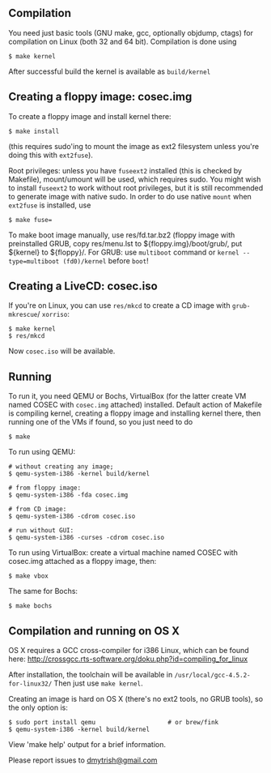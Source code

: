 Compilation
-----------

You need just basic tools (GNU make, gcc, optionally objdump, ctags) for 
compilation on Linux (both 32 and 64 bit). Compilation is done using 

    $ make kernel

After successful build the kernel is available as `build/kernel`

Creating a floppy image: cosec.img
----------------------------------

To create a floppy image and install kernel there:

    $ make install

(this requires sudo'ing to mount the image as ext2 filesystem unless you're doing 
this with `ext2fuse`).

Root privileges: unless you have `fuseext2` installed (this is checked by Makefile),
mount/umount will be used, which requires sudo. You might wish to install `fuseext2`
to work without root privileges, but it is still recommended to generate image with 
native sudo. In order to do use native `mount` when `ext2fuse` is installed, use

    $ make fuse=

To make boot image manually, use res/fd.tar.bz2 (floppy image with preinstalled 
GRUB, copy res/menu.lst to ${floppy.img}/boot/grub/, put ${kernel} to ${floppy}/.
For GRUB: use `multiboot` command or `kernel --type=multiboot (fd0)/kernel` before 
`boot`!

Creating a LiveCD: cosec.iso
----------------------------

If you're on Linux, you can use `res/mkcd` to create a CD image with `grub-mkrescue`/
`xorriso`:

    $ make kernel
    $ res/mkcd

Now `cosec.iso` will be available.

Running
-------
To run it,  you need QEMU or Bochs, VirtualBox (for the latter create VM named 
COSEC with `cosec.img` attached) installed.  Default action of Makefile is 
compiling kernel, creating a floppy image and installing kernel there, then running
one of the VMs if found, so you just need to do 

    $ make

To run using QEMU:

    # without creating any image;
    $ qemu-system-i386 -kernel build/kernel

    # from floppy image:
    $ qemu-system-i386 -fda cosec.img

    # from CD image:
    $ qemu-system-i386 -cdrom cosec.iso

    # run without GUI:
    $ qemu-system-i386 -curses -cdrom cosec.iso

To run using VirtualBox: create a virtual machine named COSEC with cosec.img 
attached as a floppy image, then:

    $ make vbox

The same for Bochs:
    
    $ make bochs

Compilation and running on OS X
-------------------------------

OS X requires a GCC cross-compiler for i386 Linux, which can be found here:
http://crossgcc.rts-software.org/doku.php?id=compiling_for_linux

After installation, the toolchain will be available in `/usr/local/gcc-4.5.2-for-linux32/`
Then just use `make kernel`.

Creating an image is hard on OS X (there's no ext2 tools, no GRUB tools), so the 
only option is:

    $ sudo port install qemu                    # or brew/fink
    $ qemu-system-i386 -kernel build/kernel


View 'make help' output for a brief information.

Please report issues to dmytrish@gmail.com 
